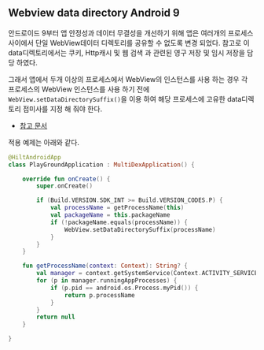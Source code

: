 ## Webview data directory Android 9

안드로이드 9부터 앱 안정성과 데이터 무결성을 개선하기 위해 앱은 여러개의 프로세스 사이에서 단일 WebView데이터 디렉토리를 공유할 수 없도록 변경 되었다. 참고로 이 data디렉토리에서는 쿠키, Http캐시 및 웹 검색 과 관련된 영구 저장 및 임시 저장을 담당 하였다. 

그래서 앱에서 두개 이상의 프로세스에서 WebView의 인스턴스를 사용 하는 경우 각 프로세스의 WebView 인스턴스를 사용 하기 전에 `WebView.setDataDirectorySuffix()`을 이용 하여 해당 프로세스에 고유한 data디렉토리 접미사를 지정 해 줘야 한다. 

- [참고 문서](https://developer.android.com/about/versions/pie/android-9.0-changes-28?hl=ko#web-data-dirs)

적용 예제는 아래와 같다. 

```kotlin
@HiltAndroidApp
class PlayGroundApplication : MultiDexApplication() {

    override fun onCreate() {
        super.onCreate()

        if (Build.VERSION.SDK_INT >= Build.VERSION_CODES.P) {
            val processName = getProcessName(this)
            val packageName = this.packageName
            if (!packageName.equals(processName)) {
                WebView.setDataDirectorySuffix(processName)
            }
        }
    }

    fun getProcessName(context: Context): String? {
        val manager = context.getSystemService(Context.ACTIVITY_SERVICE) as ActivityManager
        for (p in manager.runningAppProcesses) {
            if (p.pid == android.os.Process.myPid()) {
                return p.processName
            }
        }
        return null
    }

}
```